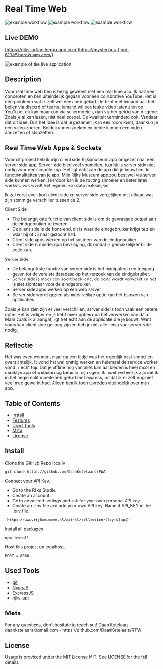 # Real Time Web

![example workflow](https://img.shields.io/github/languages/count/DaanKetelaars/RTW?style=flat-square)
![example workflow](https://img.shields.io/github/last-commit/DaanKetelaars/RTW?style=flat-square)
![example workflow](https://img.shields.io/github/repo-size/DaanKetelaars/RTW?style=flat-square)


## Live DEMO
[https://rijks-online.herokuapp.com](https://mysterious-fjord-61345.herokuapp.com/)

<img src="https://github.com/DaanKetelaars/RTW/blob/main/Schermafbeelding%202022-06-30%20om%2022.26.12.png" alt="example of the live application" />

## Description
Voor real time web ben ik bezig geweest met een real time app. Ik had veel concepten en ben uiteindelijk gegaan voor een collabrative YouTube. Het is een probleem wat ik zelf wel eens heb gehad. Je bent met iemand aan het bellen via discord of teams. Iemand wil een leuke video laten zien op YouTube, dit kan maar dan via schermdelen, dan via het geluid van diegene. Zoals je al kan lezen, niet heel soepel. De kwaliteit verminderd ook. Vandaar dat dit idee. Dus het idee is dat je gezamenlijk in een room komt, daar kun je een video zoeken. Beide kunnen zoeken en beide kunnen een video aanzetten of stopzetten. 

## Real Time Web Apps & Sockets
Voor dit project heb ik mijn client side Rijksmuseum app omgezet naar een server side app. Server side bied veel voordelen, tuurlijk is server side niet nodig voor een simpele app. Het ligt echt aan de app die je bouwt en de functionaliteiten van je app. Mijn Rijks Museum app zou best wel via server side kunnen werken. Hierdoor kan ik de routing simpeler en beter laten werken, ook wordt het regelen van data makkelijker. 

Ik zal eerst even kort client side en server side vergelijken met elkaar, wat zijn sommige verschillen tussen de 2.

Client Side
- The belangrijkste functie van client side is om de gevraagde output aan de eindgebruiker te leveren
- De client side is de front-end, dit is waar de eindgebruiker krijgt te zien waar hij of zij naar gezocht had.
- Client side apps werken op het systeem van de eindgebruiker
- Client side is minder qua beveiliging, dit omdat je gemakkelijker bij de code kan.

Server Side
- De belangrijkste functie van server side is het manipuleren en toegang geven tot de vereiste database op het verzoek van de eindgebruiker.
- Server side is meer een soort back-end, de code wordt verwerkt en het is niet zichtbaar voor de eindgebruiker.
- Server side apps werken op een web server
- Server side wordt gezien als meer veilige optie van het bouwen van applicaties.


Zoals je kan zien zijn er veel verschillen, server side is toch vaak een betere optie. Het is veiliger en je hebt meer opties qua het verwerken van data. Maar zoals ik al aangaf, ligt het echt aan de applicatie die je bouwt. Want soms kan client side genoeg zijn en heb je niet alle heisa van server side nodig.

## Reflectie
Het was even wennen, maar na een tijdje was het eigenlijk best simpel en overzichtelijk. Ik vond het wel prettig werken en helemaal de service worker vond ik echt top. Dat je offline nog van alles kan aanbieden is heel mooi en maakt je app of website nog beter in mijn ogen. Ik moet wel eerlijk zijn dat ik in het begin echt moeite heb gehad met express, omdat ik er zelf nog niet veel mee gewerkt had. Alleen ben ik toch tevreden uiteindelijk over mijn app. 

## Table of Contents

- [Install](#install)
- [Features](#features)
- [Used Tools](#used-tools)
- [Meta](#meta)
- [License](#license)

## Install

Clone the GitHub Repo locally
```
git clone https://github.com/DaanKetelaars/PWA
```

Connect your API Key.

- Go to the Rijks Studio.
- Create an account.
- Go to advanced settings and ask for your own personal API key.
- Create an .env file and add your own API key. Name it API_KEY in the .env file.
```
`https://www.rijksmuseum.nl/api/nl/collection/?key=${api}`
```

Install all packages
```
npm install
```

Host this project on localhost. 
```
PORT = 8080
```

## Used Tools

- [git](https://git-scm.com/)
- [NodeJS](https://node.jshttps://nodejs.org)
- [ExpressJS](https://expressjs.com/)
- [rijks-api](https://data.rijksmuseum.nl/object-metadata/api/)

## Meta
For any questions, don't hesitate to reach out!
Daan Ketelaars - daanketelaars@gmail.com - https://github.com/DaanKetelaars/RTW

## License

Usage is provided under the [MIT License](https://github.com/git/git-scm.com/blob/master/MIT-LICENSE.txt) MIT. See [LICENSE](https://github.com/DaanKetelaars/RTW/blob/master/LICENSE) for the full details.


